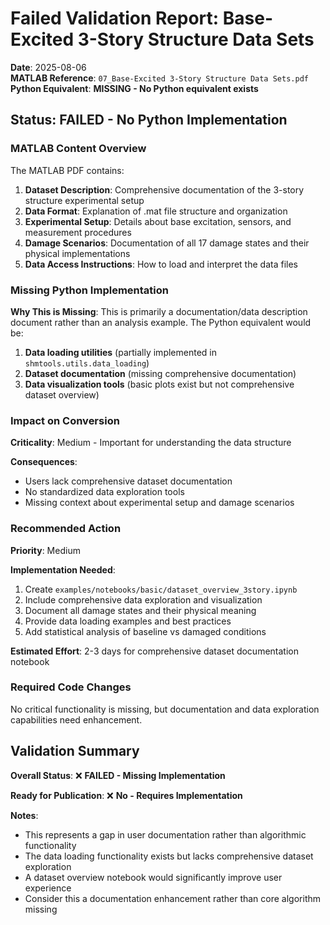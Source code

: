 # Failed Validation Report: Base-Excited 3-Story Structure Data Sets

**Date**: 2025-08-06  
**MATLAB Reference**: `07_Base-Excited 3-Story Structure Data Sets.pdf`  
**Python Equivalent**: **MISSING - No Python equivalent exists**

## Status: FAILED - No Python Implementation

### MATLAB Content Overview

The MATLAB PDF contains:
1. **Dataset Description**: Comprehensive documentation of the 3-story structure experimental setup
2. **Data Format**: Explanation of .mat file structure and organization
3. **Experimental Setup**: Details about base excitation, sensors, and measurement procedures
4. **Damage Scenarios**: Documentation of all 17 damage states and their physical implementations
5. **Data Access Instructions**: How to load and interpret the data files

### Missing Python Implementation

**Why This is Missing**: This is primarily a documentation/data description document rather than an analysis example. The Python equivalent would be:

1. **Data loading utilities** (partially implemented in `shmtools.utils.data_loading`)
2. **Dataset documentation** (missing comprehensive documentation)  
3. **Data visualization tools** (basic plots exist but not comprehensive dataset overview)

### Impact on Conversion

**Criticality**: Medium - Important for understanding the data structure

**Consequences**:
- Users lack comprehensive dataset documentation
- No standardized data exploration tools
- Missing context about experimental setup and damage scenarios

### Recommended Action

**Priority**: Medium

**Implementation Needed**:
1. Create `examples/notebooks/basic/dataset_overview_3story.ipynb`
2. Include comprehensive data exploration and visualization
3. Document all damage states and their physical meaning
4. Provide data loading examples and best practices
5. Add statistical analysis of baseline vs damaged conditions

**Estimated Effort**: 2-3 days for comprehensive dataset documentation notebook

### Required Code Changes

No critical functionality is missing, but documentation and data exploration capabilities need enhancement.

## Validation Summary

**Overall Status**: ❌ **FAILED - Missing Implementation**

**Ready for Publication**: ❌ **No - Requires Implementation**

**Notes**: 
- This represents a gap in user documentation rather than algorithmic functionality
- The data loading functionality exists but lacks comprehensive dataset exploration
- A dataset overview notebook would significantly improve user experience
- Consider this a documentation enhancement rather than core algorithm missing